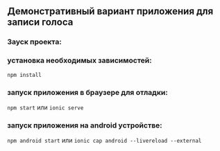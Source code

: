 ## Демонстративный вариант приложения для записи голоса

### Зауск проекта:

### установка необходимых зависимостей:

```
npm install
```

### запуск приложения в браузере для отладки:

`npm start`
или
`ionic serve`

### запуск приложения на android устройстве:

`npm android start`
или
`ionic cap android --livereload --external`
